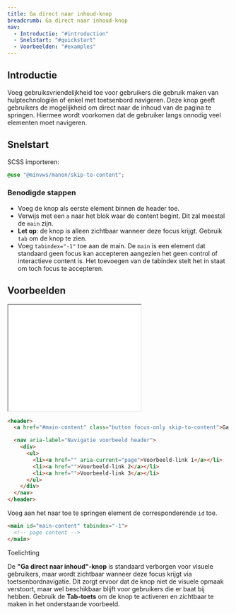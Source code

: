 ```yaml
---
title: Ga direct naar inhoud-knop
breadcrumb: Ga direct naar inhoud-knop
nav:
  - Introductie: "#introduction"
  - Snelstart: "#quickstart"
  - Voorbeelden: "#examples"
---
```


<h2 id="introduction">Introductie</h2>

Voeg gebruiksvriendelijkheid toe voor gebruikers die gebruik maken van
hulptechnologiën of enkel met toetsenbord navigeren. Deze knop geeft gebruikers
de mogelijkheid om direct naar de inhoud van de pagina te springen. Hiermee
wordt voorkomen dat de gebruiker langs onnodig veel elementen moet navigeren.

<h2 id="quickstart">Snelstart</h2>

SCSS importeren:

```scss
@use "@minvws/manon/skip-to-content";
```

### Benodigde stappen

- Voeg de knop als eerste element binnen de header toe.
- Verwijs met een `a` naar het blok waar de content begint. Dit zal meestal de
  `main` zijn.
- **Let op**: de knop is alleen zichtbaar wanneer deze focus krijgt. Gebruik
  `tab` om de knop te zien.
- Voeg `tabindex="-1"` toe aan de main. De `main` is een element dat standaard
  geen focus kan accepteren aangezien het geen control of interactieve content
  is. Het toevoegen van de tabindex stelt het in staat om toch focus te
  accepteren.

<h2 id="examples">Voorbeelden</h2>

<div class="resize">
  <iframe src="/snippets/skip-to-content" title="Voorbeeld" height="240px"></iframe>
</div>

```html
<header>
  <a href="#main-content" class="button focus-only skip-to-content">Ga direct naar inhoud</a>

  <nav aria-label="Navigatie voorbeeld header">
    <div>
      <ul>
        <li><a href="" aria-current="page">Voorbeeld-link 1</a></li>
        <li><a href="">Voorbeeld-link 2</a></li>
        <li><a href="">Voorbeeld-link 3</a></li>
      </ul>
    </div>
  </nav>
</header>
```

Voeg aan het naar toe te springen element de corresponderende `id` toe.

```html
<main id="main-content" tabindex="-1">
  <!-- page content -->
</main>
```

<div class="explanation">
  <span class="notification-type">
    <span class="icon icon-informative" aria-hidden="true"></span>
    Toelichting
  </span>
  <p>
    De <strong>"Ga direct naar inhoud"-knop</strong> is standaard verborgen
    voor visuele gebruikers, maar wordt zichtbaar wanneer deze focus krijgt
    via toetsenbordnavigatie. Dit zorgt ervoor dat de knop niet de visuele
    opmaak verstoort, maar wel beschikbaar blijft voor gebruikers die er
    baat bij hebben. Gebruik de <strong>Tab-toets</strong> om de knop te
    activeren en zichtbaar te maken in het onderstaande voorbeeld.
  </p>
</div>
